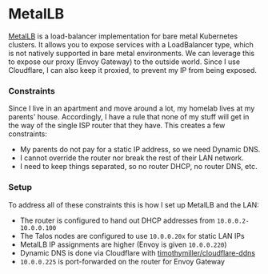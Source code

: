 # MetalLB
[MetalLB](https://metallb.io/) is a load-balancer implementation for bare metal
Kubernetes clusters. It allows you to expose services with a LoadBalancer
type, which is not natively supported in bare metal environments. We can
leverage this to expose our proxy (Envoy Gateway) to the outside world.
Since I use Cloudflare, I can also keep it proxied, to prevent my IP from being
exposed.

### Constraints
Since I live in an apartment and move around a lot, my homelab lives at my
parents' house. Accordingly, I have a rule that none of my stuff will get in
the way of the single ISP router that they have. This creates a few constraints:

- My parents do not pay for a static IP address, so we need Dynamic DNS.
- I cannot override the router nor break the rest of their LAN network.
- I need to keep things separated, so no router DHCP, no router DNS, etc.

### Setup
To address all of these constraints this is how I set up MetalLB and the LAN:
- The router is configured to hand out DHCP addresses from `10.0.0.2-10.0.0.100`
- The Talos nodes are configured to use `10.0.0.20x` for static LAN IPs
- MetalLB IP assignments are higher (Envoy is given `10.0.0.220`)
- Dynamic DNS is done via Cloudflare with
[timothymiller/cloudflare-ddns](https://github.com/timothymiller/cloudflare-ddns)
- `10.0.0.225` is port-forwarded on the router for Envoy Gateway
